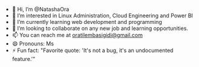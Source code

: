 - 👋 Hi, I’m @NatashaOra
- 👀 I’m interested in Linux Administration, Cloud Engineering and Power BI 
- 🌱 I’m currently learning web development and programming
- 💞️ I’m looking to collaborate on any new job and learning opportunities.
- 📫 You can reach me at oratilembasigidi@gmail.com
- 😄 Pronouns: Ms
- ⚡ Fun fact: "Favorite quote: 'It's not a bug, it's an undocumented feature.'"

<!---
NatashaOra/NatashaOra is a ✨ special ✨ repository because its `README.md` (this file) appears on your GitHub profile.
You can click the Preview link to take a look at your changes.
--->
